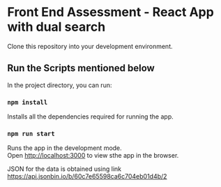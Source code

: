 # Front End Assessment - React App with dual search

Clone this repository into your development environment.


## Run the Scripts mentioned below

In the project directory, you can run:

### `npm install`

Installs all the dependencies required for running the app.

### `npm run start`

Runs the app in the development mode.\
Open [http://localhost:3000](http://localhost:3000) to view sthe app in the browser.

JSON for the data is obtained using link
https://api.jsonbin.io/b/60c7e65598ca6c704eb01d4b/2


